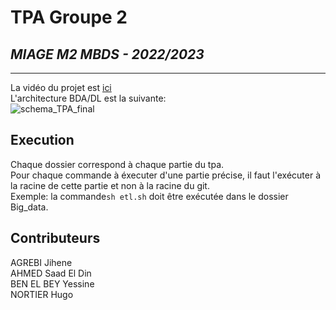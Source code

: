 # TPA Groupe 2
## _MIAGE M2 MBDS - 2022/2023_

--------------
La vidéo du projet est [ici](https://youtu.be/SXxjEn7NhKY)  
L'architecture BDA/DL est la suivante:  
![schema_TPA_final](https://user-images.githubusercontent.com/57598974/211108922-b8487ff4-2095-4696-81cb-121322927baf.jpg)

## Execution
 Chaque dossier correspond à chaque partie du tpa.  
 Pour chaque commande à éxecuter d'une partie précise, il faut l'exécuter à la racine de cette partie et non à la racine du git.  
 Exemple: la commande```sh etl.sh``` doit être exécutée dans le dossier Big_data.
 ## Contributeurs
 AGREBI Jihene  
 AHMED Saad El Din  
 BEN EL BEY Yessine  
 NORTIER Hugo
 
